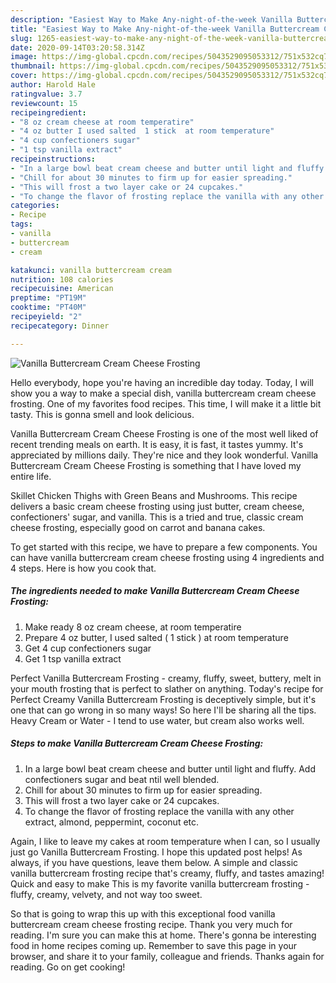 ```yaml
---
description: "Easiest Way to Make Any-night-of-the-week Vanilla Buttercream Cream Cheese Frosting"
title: "Easiest Way to Make Any-night-of-the-week Vanilla Buttercream Cream Cheese Frosting"
slug: 1265-easiest-way-to-make-any-night-of-the-week-vanilla-buttercream-cream-cheese-frosting
date: 2020-09-14T03:20:58.314Z
image: https://img-global.cpcdn.com/recipes/5043529095053312/751x532cq70/vanilla-buttercream-cream-cheese-frosting-recipe-main-photo.jpg
thumbnail: https://img-global.cpcdn.com/recipes/5043529095053312/751x532cq70/vanilla-buttercream-cream-cheese-frosting-recipe-main-photo.jpg
cover: https://img-global.cpcdn.com/recipes/5043529095053312/751x532cq70/vanilla-buttercream-cream-cheese-frosting-recipe-main-photo.jpg
author: Harold Hale
ratingvalue: 3.7
reviewcount: 15
recipeingredient:
- "8 oz cream cheese at room temperatire"
- "4 oz butter I used salted  1 stick  at room temperature"
- "4 cup confectioners sugar"
- "1 tsp vanilla extract"
recipeinstructions:
- "In a large bowl beat cream cheese and butter until light and fluffy. Add confectioners sugar and beat ntil well blended."
- "Chill for about 30 minutes to firm up for easier spreading."
- "This will frost a two layer cake or 24 cupcakes."
- "To change the flavor of frosting replace the vanilla with any other extract, almond, peppermint, coconut etc."
categories:
- Recipe
tags:
- vanilla
- buttercream
- cream

katakunci: vanilla buttercream cream 
nutrition: 108 calories
recipecuisine: American
preptime: "PT19M"
cooktime: "PT40M"
recipeyield: "2"
recipecategory: Dinner

---
```



![Vanilla Buttercream Cream Cheese Frosting](https://img-global.cpcdn.com/recipes/5043529095053312/751x532cq70/vanilla-buttercream-cream-cheese-frosting-recipe-main-photo.jpg)

Hello everybody, hope you're having an incredible day today. Today, I will show you a way to make a special dish, vanilla buttercream cream cheese frosting. One of my favorites food recipes. This time, I will make it a little bit tasty. This is gonna smell and look delicious.

Vanilla Buttercream Cream Cheese Frosting is one of the most well liked of recent trending meals on earth. It is easy, it is fast, it tastes yummy. It's appreciated by millions daily. They're nice and they look wonderful. Vanilla Buttercream Cream Cheese Frosting is something that I have loved my entire life.

Skillet Chicken Thighs with Green Beans and Mushrooms. This recipe delivers a basic cream cheese frosting using just butter, cream cheese, confectioners&#39; sugar, and vanilla. This is a tried and true, classic cream cheese frosting, especially good on carrot and banana cakes.


To get started with this recipe, we have to prepare a few components. You can have vanilla buttercream cream cheese frosting using 4 ingredients and 4 steps. Here is how you cook that.

<!--inarticleads1-->

##### The ingredients needed to make Vanilla Buttercream Cream Cheese Frosting:

1. Make ready 8 oz cream cheese, at room temperatire
1. Prepare 4 oz butter, I used salted ( 1 stick ) at room temperature
1. Get 4 cup confectioners sugar
1. Get 1 tsp vanilla extract


Perfect Vanilla Buttercream Frosting - creamy, fluffy, sweet, buttery, melt in your mouth frosting that is perfect to slather on anything. Today&#39;s recipe for Perfect Creamy Vanilla Buttercream Frosting is deceptively simple, but it&#39;s one that can go wrong in so many ways! So here I&#39;ll be sharing all the tips. Heavy Cream or Water - I tend to use water, but cream also works well. 

<!--inarticleads2-->

##### Steps to make Vanilla Buttercream Cream Cheese Frosting:

1. In a large bowl beat cream cheese and butter until light and fluffy. Add confectioners sugar and beat ntil well blended.
1. Chill for about 30 minutes to firm up for easier spreading.
1. This will frost a two layer cake or 24 cupcakes.
1. To change the flavor of frosting replace the vanilla with any other extract, almond, peppermint, coconut etc.


Again, I like to leave my cakes at room temperature when I can, so I usually just go Vanilla Buttercream Frosting. I hope this updated post helps! As always, if you have questions, leave them below. A simple and classic vanilla buttercream frosting recipe that&#39;s creamy, fluffy, and tastes amazing! Quick and easy to make This is my favorite vanilla buttercream frosting - fluffy, creamy, velvety, and not way too sweet. 

So that is going to wrap this up with this exceptional food vanilla buttercream cream cheese frosting recipe. Thank you very much for reading. I'm sure you can make this at home. There's gonna be interesting food in home recipes coming up. Remember to save this page in your browser, and share it to your family, colleague and friends. Thanks again for reading. Go on get cooking!
